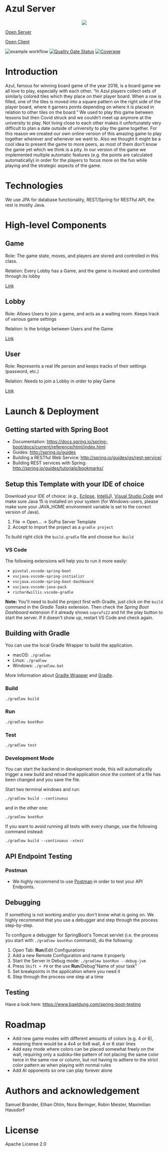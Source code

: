 # Azul Server
<p align="center">
  <img src="https://github.com/sopra-fs22-group-34/client/blob/master/src/assets/logo.png?raw=true" />
</p>

[Open Server](https://sopra-fs22-group-34-server.herokuapp.com/)

[Open Client](https://sopra-fs22-group-34-client.herokuapp.com/)

![example workflow](https://github.com/sopra-fs22-group-34/server/actions/workflows/deploy.yml/badge.svg) 
[![Quality Gate Status](https://sonarcloud.io/api/project_badges/measure?project=sopra-fs22-group-34_server&metric=alert_status)](https://sonarcloud.io/summary/new_code?id=sopra-fs22-group-34_server) 
[![Coverage](https://sonarcloud.io/api/project_badges/measure?project=sopra-fs22-group-34_server&metric=coverage)](https://sonarcloud.io/summary/new_code?id=sopra-fs22-group-34_server)

# Introduction
Azul, famous for winning board game of the year 2018,  is a board game we all love to play, especially with each other. “In Azul players collect sets of similarly colored tiles which they place on their player board. When a row is filled, one of the tiles is moved into a square pattern on the right side of the player board, where it garners points depending on where it is placed in relation to other tiles on the board.” We used to play this game between lessons but then Covid struck and we couldn’t meet up anymore at the university to play. Not living close to each other makes it unfortunately very difficult to plan a date outside of university to play the game together. For this reason we created our own online version of this amazing game to play together wherever and whenever we want to. Also we thought it might be a cool idea to present the game to more peers, as most of them don’t know the game yet which we think is a pity. In our version of the game we implemented multiple automatic features (e.g. the points are calculated automatically) in order for the players to focus more on the fun while playing and the strategic aspects of the game.

# Technologies
We use JPA for database functionality, REST/Spring for RESTful API, the rest is mostly Java.

# High-level Components
## Game
Role: The game state, moves, and players are stored and controlled in this class. 

Relation: Every Lobby has a Game, and the game is invoked and controlled through its lobby

[Link](https://github.com/sopra-fs22-group-34/server/blob/master/src/main/java/ch/uzh/ifi/hase/soprafs22/entity/Game.java)

## Lobby
Role: Allows Users to join a game, and acts as a waiting room. Keeps track of various game settings

Relation: Is the bridge between Users and the Game

[Link](https://github.com/sopra-fs22-group-34/server/blob/master/src/main/java/ch/uzh/ifi/hase/soprafs22/entity/Lobby.java)

## User
Role: Represents a real life person and keeps tracks of their settings (password, etc.)

Relation: Needs to join a Lobby in order to play Game

[Link](https://github.com/sopra-fs22-group-34/server/blob/master/src/main/java/ch/uzh/ifi/hase/soprafs22/entity/User.java)

# Launch & Deployment
## Getting started with Spring Boot

-   Documentation: https://docs.spring.io/spring-boot/docs/current/reference/html/index.html
-   Guides: http://spring.io/guides
  -   Building a RESTful Web Service: http://spring.io/guides/gs/rest-service/
  -   Building REST services with Spring: http://spring.io/guides/tutorials/bookmarks/

## Setup this Template with your IDE of choice

Download your IDE of choice: (e.g., [Eclipse](http://www.eclipse.org/downloads/), [IntelliJ](https://www.jetbrains.com/idea/download/)), [Visual Studio Code](https://code.visualstudio.com/) and make sure Java 15 is installed on your system (for Windows-users, please make sure your JAVA_HOME environment variable is set to the correct version of Java).

1. File -> Open... -> SoPra Server Template
2. Accept to import the project as a `gradle project`

To build right click the `build.gradle` file and choose `Run Build`

### VS Code
The following extensions will help you to run it more easily:
-   `pivotal.vscode-spring-boot`
-   `vscjava.vscode-spring-initializr`
-   `vscjava.vscode-spring-boot-dashboard`
-   `vscjava.vscode-java-pack`
-   `richardwillis.vscode-gradle`

**Note:** You'll need to build the project first with Gradle, just click on the `build` command in the _Gradle Tasks_ extension. Then check the _Spring Boot Dashboard_ extension if it already shows `soprafs22` and hit the play button to start the server. If it doesn't show up, restart VS Code and check again.

## Building with Gradle

You can use the local Gradle Wrapper to build the application.
-   macOS: `./gradlew`
-   Linux: `./gradlew`
-   Windows: `./gradlew.bat`

More Information about [Gradle Wrapper](https://docs.gradle.org/current/userguide/gradle_wrapper.html) and [Gradle](https://gradle.org/docs/).

### Build

```bash
./gradlew build
```

### Run

```bash
./gradlew bootRun
```

### Test

```bash
./gradlew test
```

### Development Mode

You can start the backend in development mode, this will automatically trigger a new build and reload the application
once the content of a file has been changed and you save the file.

Start two terminal windows and run:

`./gradlew build --continuous`

and in the other one:

`./gradlew bootRun`

If you want to avoid running all tests with every change, use the following command instead:

`./gradlew build --continuous -xtest`

## API Endpoint Testing

### Postman

-   We highly recommend to use [Postman](https://www.getpostman.com) in order to test your API Endpoints.

## Debugging

If something is not working and/or you don't know what is going on. We highly recommend that you use a debugger and step
through the process step-by-step.

To configure a debugger for SpringBoot's Tomcat servlet (i.e. the process you start with `./gradlew bootRun` command),
do the following:

1. Open Tab: **Run**/Edit Configurations
2. Add a new Remote Configuration and name it properly
3. Start the Server in Debug mode: `./gradlew bootRun --debug-jvm`
4. Press `Shift + F9` or the use **Run**/Debug"Name of your task"
5. Set breakpoints in the application where you need it
6. Step through the process one step at a time

## Testing

Have a look here: https://www.baeldung.com/spring-boot-testing

# Roadmap
- Add new game modes with different amounts of colors (e.g. 4 or 6), meaning there would be a 4x4 or 6x6 wall, 4 or 6 stair lines
- Add easy mode where colors can be placed somewhat freely on the wall, requiring only a sudoku-like pattern of not placing the same color twice in the same row or column, but not having to adhere to the strict color pattern as when playing with normal rules
- Add AI opponents so one can play forever alone

# Authors and acknowledgement
Samuel Brander, Ethan Ohlin, Nora Beringer, Robin Meister, Maximilian Hausdorf

# License
Apache License 2.0
